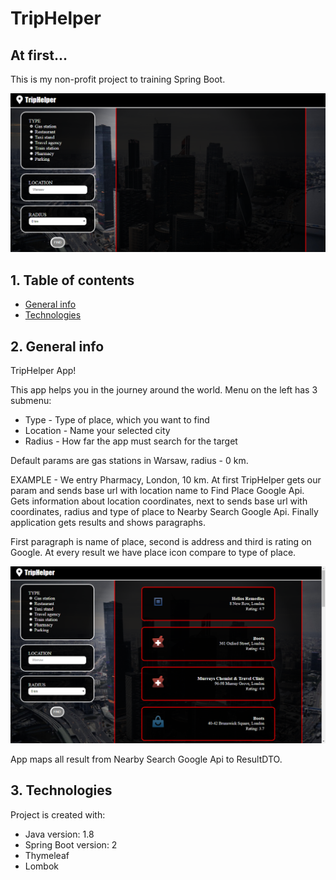 # TripHelper
## At first...
This is my non-profit project to training Spring Boot.

![App image](src/main/resources/img/example1.png)

## 1. Table of contents
* [General info](#2-general-info)
* [Technologies](#3-technologies)

## 2. General info
TripHelper App!

This app helps you in the journey around the world. Menu on the left has 3 submenu:
* Type - Type of place, which you want to find
* Location - Name your selected city
* Radius - How far the app must search for the target

Default params are gas stations in Warsaw, radius - 0 km.

EXAMPLE - We entry Pharmacy, London, 10 km. At first TripHelper gets our param and sends base url with location name to
Find Place Google Api. Gets information about location coordinates, next to sends base url with coordinates, radius
and type of place to Nearby Search Google Api. Finally application gets results and shows paragraphs.

First paragraph is name of place, second is address and third is rating on Google. At every result we have place icon
compare to type of place.

![App image](src/main/resources/img/example2.png)

App maps all result from Nearby Search Google Api to ResultDTO.

## 3. Technologies
Project is created with:
* Java version: 1.8
* Spring Boot version: 2
* Thymeleaf
* Lombok

